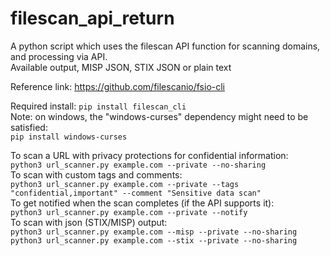 # filescan_api_return
A python script which uses the filescan API function for scanning domains, and processing via API.  
Available output, MISP JSON, STIX JSON or plain text  

Reference link: https://github.com/filescanio/fsio-cli


Required install: 
`pip install filescan_cli`  
Note: on windows, the "windows-curses" dependency might need to be satisfied:  
`pip install windows-curses`




To scan a URL with privacy protections for confidential information:   
`python3 url_scanner.py example.com --private --no-sharing`   
To scan with custom tags and comments:   
`python3 url_scanner.py example.com --private --tags "confidential,important" --comment "Sensitive data scan"`   
To get notified when the scan completes (if the API supports it):    
`python3 url_scanner.py example.com --private --notify`       
To scan with json (STIX/MISP) output:     
`python3 url_scanner.py example.com --misp --private --no-sharing`  
`python3 url_scanner.py example.com --stix --private --no-sharing`  
